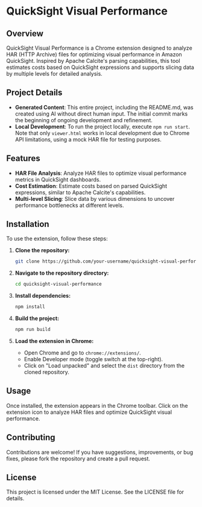 # QuickSight Visual Performance

## Overview

QuickSight Visual Performance is a Chrome extension designed to analyze HAR (HTTP Archive) files for optimizing visual performance in Amazon QuickSight. Inspired by Apache Calcite's parsing capabilities, this tool estimates costs based on QuickSight expressions and supports slicing data by multiple levels for detailed analysis.

## Project Details

- **Generated Content**: This entire project, including the README.md, was created using AI without direct human input. The initial commit marks the beginning of ongoing development and refinement.
- **Local Development**: To run the project locally, execute `npm run start`. Note that only `viewer.html` works in local development due to Chrome API limitations, using a mock HAR file for testing purposes.

## Features

- **HAR File Analysis**: Analyze HAR files to optimize visual performance metrics in QuickSight dashboards.
- **Cost Estimation**: Estimate costs based on parsed QuickSight expressions, similar to Apache Calcite's capabilities.
- **Multi-level Slicing**: Slice data by various dimensions to uncover performance bottlenecks at different levels.

## Installation

To use the extension, follow these steps:

1. **Clone the repository:**

   ```bash
   git clone https://github.com/your-username/quicksight-visual-performance.git
   ```

2. **Navigate to the repository directory:**

   ```bash
   cd quicksight-visual-performance
   ```

3. **Install dependencies:**

   ```bash
   npm install
   ```

4. **Build the project:**

   ```bash
   npm run build
   ```

5. **Load the extension in Chrome:**
   - Open Chrome and go to `chrome://extensions/`.
   - Enable Developer mode (toggle switch at the top-right).
   - Click on "Load unpacked" and select the `dist` directory from the cloned repository.

## Usage

Once installed, the extension appears in the Chrome toolbar. Click on the extension icon to analyze HAR files and optimize QuickSight visual performance.

## Contributing

Contributions are welcome! If you have suggestions, improvements, or bug fixes, please fork the repository and create a pull request.

## License

This project is licensed under the MIT License. See the LICENSE file for details.
